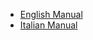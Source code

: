 - [English Manual](https://github.com/TTVTheCats/SafeCrypt/blob/6c6bf0fce72e4cfaf5627c4f3f3d10ad57d3dbb0/ManualIdeas/En.md)
- [Italian Manual](https://github.com/TTVTheCats/SafeCrypt/blob/bdb0c25fae7f51792d31ada7057904e28f03bc58/ManualIdeas/It.md)
